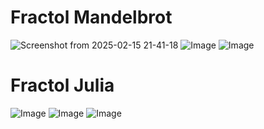
# Fractol Mandelbrot
![Screenshot from 2025-02-15 21-41-18](https://github.com/user-attachments/assets/f009971a-9b44-48bd-ba5f-b1a93aa848af) ![Image](https://github.com/user-attachments/assets/426ab074-ae79-4d92-8090-71612bf5acf3) ![Image](https://github.com/user-attachments/assets/bb225729-0d7f-47d6-99ae-308d07d6a4a0)

# Fractol Julia
![Image](https://github.com/user-attachments/assets/326a95e7-f782-4b37-93a8-e7294298fcf6) ![Image](https://github.com/user-attachments/assets/0ec6d605-5e9a-4f12-ac5c-cbb291cbdf5b) ![Image](https://github.com/user-attachments/assets/28add8f8-604d-4857-a3b9-13df47d5371b)
